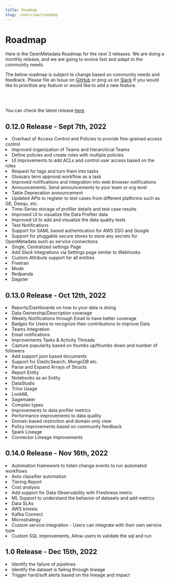 ```yaml
---
title: Roadmap
slug: /overview/roadmap
---
```


# Roadmap

Here is the OpenMetadata Roadmap for the next 3 releases. We are doing a monthly release, and we are going to evolve fast
and adapt to the community needs.

The below roadmap is subject to change based on community needs and feedback. Please file an Issue on [GitHub](https://github.com/open-metadata/OpenMetadata/issues) 
or ping us on [Slack](https://slack.open-metadata.org/) If you would like to prioritize any feature or would like to add a new feature.

<br></br>

You can check the latest release [here](/overview/releases).

## 0.12.0 Release - Sept 7th, 2022

<TileContainer>
  <Tile
    title="Access Control and Policies"
    text=""
    background="yellow-70"
    bordercolor="yellow-70"
    link="https://github.com/open-metadata/OpenMetadata/issues/4199"
  >
    <li>Overhaul of Access Control and Policies to provide fine-grained access control</li>
    <li>Improved organization of Teams and hierarchical Teams</li>
    <li>Define policies and create roles with multiple policies</li>
    <li>UI improvements to add ACLs and control user access based on the roles</li>
  </Tile>
  <Tile
    title="Collaboration"
    text=""
    background="purple-70"
    bordercolor="purple-70"
    link=""
    size="half"
  >
    <li>Request for tags and turn them into tasks</li>
    <li>Glossary term approval workflow as a task</li>
    <li>Improved notifications and integration into web browser notifications</li>
    <li>Announcements. Send announcements to your team or org level</li>
    <li>Table Deprecation announcement</li>
  </Tile>
  <Tile
    title="Data Quality"
    text=""
    background="pink-70"
    bordercolor="pink-70"
    link="https://github.com/open-metadata/OpenMetadata/issues/4652"
  >
    <li>Updated APIs to register to test cases from different platforms such as GE, Deequ, etc.</li>
    <li>Time-Series storage of profiler details and test case results</li>
    <li>Improved UI to visualize the Data Profiler data</li>
    <li>Improved UI to add and visualize the data quality tests</li>
    <li>Test Notifications</li>
  </Tile>
  <Tile
    title="Security"
    text=""
    background="green-70"
    bordercolor="green-70"
    link="https://github.com/open-metadata/OpenMetadata/issues/5803"
    size="half"
  >
    <li>Support for SAML based authentication for AWS SSO and Google</li>
    <li>Support for pluggable secure stores to store any secrets for OpenMetadata such as service connections</li>
  </Tile>
  <Tile
    title="Site-Wide Settings"
    text=""
    background="yellow-70"
    bordercolor="blue-70"
  >
    <li>Single, Centralized settings Page</li>
    <li>Add Slack integrations via Settings page similar to Webhooks</li>
    <li>Custom Attribute support for all entities</li>
  </Tile>
  <Tile
    title="Connectors"
    text=""
    background="purple-70"
    bordercolor="blue-70"
  >
    <li>Fivetran</li>
    <li>Mode</li>
    <li>Redpanda</li>
    <li>Dagster</li>
  </Tile>
    <Tile
    title="ML Features"
    text="With the addition of the SageMaker connector"
    background="blue-70"
    bordercolor="blue-70"
  />
</TileContainer>

## 0.13.0 Release - Oct 12th, 2022

<TileContainer>
  <Tile
    title="Data Intelligence"
    text=""
    background="yellow-70"
    bordercolor="yellow-70"
    link=""
  >
    <li>Reports/Dashboards on how to your data is doing</li>
    <li>Data Ownership/Description coverage</li>
    <li>Weekly Notifications through Email to have better coverage</li>
  </Tile>
  <Tile
    title="Collaboration"
    text=""
    background="purple-70"
    bordercolor="purple-70"
    link=""
    size="half"
  >
    <li>Badges for Users to recognize their contributions to improve Data</li>
    <li>Teams Integration</li>
    <li>Email notifications</li>
    <li>Improvements Tasks & Activity Threads</li>
    <li>Capture popularity based on thumbs up/thumbs down and number of followers</li>
  </Tile>
  <Tile
    title="Entities"
    text=""
    background="pink-70"
    bordercolor="pink-70"
  >
    <li>Add support json based documents</li>
    <li>Support for ElasticSearch, MongoDB etc.</li>
    <li>Parse and Expand Arrays of Structs</li>
    <li>Report Entity</li>
    <li>Notebooks as an Entity</li>
  </Tile>
  <Tile
    title="Connectors"
    text=""
    background="green-70"
    bordercolor="green-70"
  >
    <li>DataStudio</li>
    <li>Trino Usage</li>
    <li>LookML</li>
    <li>Sagemaker</li>
  </Tile>
  <Tile
    title="Data Quality"
    text=""
    background="yellow-70"
    bordercolor="yellow-70"
    link="https://github.com/open-metadata/OpenMetadata/issues/4652"
  >
    <li>Complex types</li>
    <li>Improvements to data profiler metrics</li>
    <li>Performance improvements to data quality</li>
  </Tile>
  <Tile
    title="Security"
    text=""
    background="purple-70"
    bordercolor="purple-70"
  >
    <li>Domain based restriction and domain only view</li>
    <li>Policy improvements based on community feedback</li>
  </Tile>
  <Tile
    title="Reverse Metadata"
    text="Support for propagating OpenMetadata description/tags to data sources such as snowflake, BigQuery, Redshift etc."
    background="pink-70"
    bordercolor="pink-70"
  />
  <Tile
    title="Lineage"
    text=""
    background="green-70"
    bordercolor="green-70"
  >
    <li>Spark Lineage</li>
    <li>Connector Lineage improvements</li>
  </Tile>
</TileContainer>

## 0.14.0 Release - Nov 16th, 2022

<TileContainer>
  <Tile
    title="Automation"
    text=""
    background="yellow-70"
    bordercolor="yellow-70"
  >
    <li>Automation framework to listen change events to run automated workflows</li>
    <li>Auto classifier automation</li>
  </Tile>
  <Tile
    title="Data Intelligence"
    text=""
    background="purple-70"
    bordercolor="purple-70"
  >
    <li>Tiering Report</li>
    <li>Cost analysis</li>
  </Tile>
  <Tile
    title="Data Observability"
    text=""
    background="pink-70"
    bordercolor="pink-70"
  >
    <li>Add support for Data Observability with Freshness metric</li>
    <li>ML Support to understand the behavior of datasets and add metrics</li>
    <li>Data SLAs</li>
  </Tile>
  <Tile
    title="Entities"
    text="Add external API endpoints"
    background="green-70"
    bordercolor="green-70"
  />
  <Tile
    title="Connectors"
    text=""
    background="yellow-70"
    bordercolor="blue-70"
  >
    <li>AWS kinesis</li>
    <li>Kafka Connect</li>
    <li>Microstrategy</li>
    <li>Custom service integration - Users can integrate with their own service type</li>
  </Tile>
  <Tile
    title="Data Quality"
    text=""
    background="purple-70"
    bordercolor="purple-70"
    link=""
  >
    <li>Custom SQL improvements, Allow users to validate the sql and run</li>
  </Tile>
</TileContainer>

## 1.0 Release - Dec 15th, 2022

<TileContainer>
  <Tile
    title="Announcing 1.0 Release"
    text="OpenMetadata Graduating 1.0 Release with many of our foundational features shipped"
    background="yellow-70"
    bordercolor="yellow-70"
  />
  <Tile
    title="Data Intelligence"
    text="Data Deletion Report"
    background="purple-70"
    bordercolor="purple-70"
  />
  <Tile
    title="Data Observability - Incident Management"
    text=""
    background="pink-70"
    bordercolor="pink-70"
  >
    <li>Identify the failure of pipelines</li>
    <li>Identify the dataset is failing through lineage</li>
    <li>Trigger hard/soft alerts based on the lineage and impact</li>
  </Tile>
</TileContainer>

